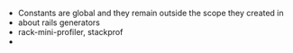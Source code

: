 
- Constants are global and they remain outside the scope they created in  
- about rails generators 
- rack-mini-profiler, stackprof 
- 